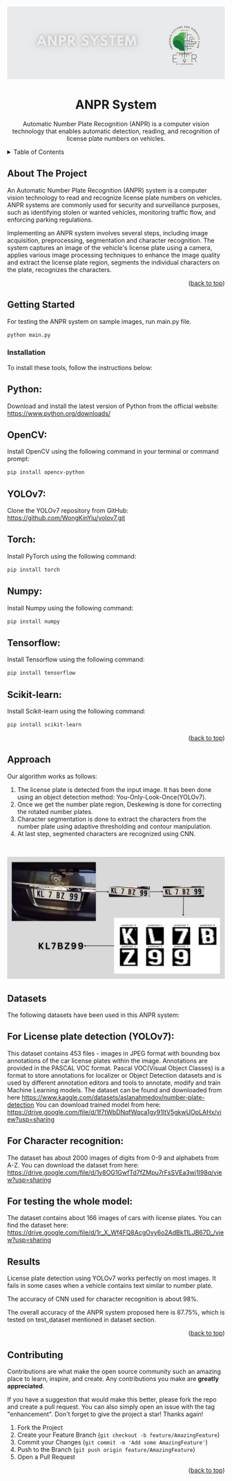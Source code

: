



<!-- PROJECT LOGO -->
<br />
<div align="center">
<p align="center">
  <img src="Illustrations/ANPR_BANNER.png" />
</p>
 

  <h1 align="center">ANPR System</h1>

  <p align="center">
Automatic Number Plate Recognition (ANPR) is a computer vision technology that enables automatic detection, reading, and recognition of license plate numbers on vehicles.
  </p>
</div>



<!-- TABLE OF CONTENTS -->
<details>
  <summary>Table of Contents</summary>
  <ol>
    <li>
      <a href="#about-the-project">About The Project</a>
    </li>
    <li>
      <a href="#getting-started">Getting Started</a>
      <ul>
        <li><a href="#installation">Installation</a></li>
      </ul>
    </li>
    <li><a href="#approach">Approach</a></li>
    <li><a href="#datasets">Datasets</a></li>
    <li><a href="#results">Results</a></li>
    <li><a href="#contributing">Contributing</a></li>
  </ol>
</details>



<!-- ABOUT THE PROJECT -->
## About The Project

<!--[![Product Name Screen Shot][product-screenshot]](https://example.com)-->

An Automatic Number Plate Recognition (ANPR) system is a computer vision technology to read and recognize license plate numbers on vehicles. ANPR systems are commonly used for security and surveillance purposes, such as identifying stolen or wanted vehicles, monitoring traffic flow, and enforcing parking regulations.

Implementing an ANPR system involves several steps, including image acquisition, preprocessing, segmentation and character recognition. The system captures an image of the vehicle's license plate using a camera, applies various image processing techniques to enhance the image quality and extract the license plate region, segments the individual characters on the plate, recognizes the characters.

<p align="right">(<a href="#readme-top">back to top</a>)</p>

<!-- GETTING STARTED -->
## Getting Started

For testing the ANPR system on sample images, run main.py file.
  ```sh
  python main.py
  ```

### Installation

To install these tools, follow the instructions below:

## Python: 
Download and install the latest version of Python from the official website: https://www.python.org/downloads/

## OpenCV: 
Install OpenCV using the following command in your terminal or command prompt: 
```sh 
pip install opencv-python 
```

## YOLOv7: 
Clone the YOLOv7 repository from GitHub: https://github.com/WongKinYiu/yolov7.git 

## Torch: 
Install PyTorch using the following command:
```sh 
pip install torch 
```

## Numpy: 
Install Numpy using the following command:
```sh 
pip install numpy 
```

## Tensorflow:
Install Tensorflow using the following command:
```sh 
pip install tensorflow 
```

## Scikit-learn: 
Install Scikit-learn using the following command: 
```sh 
pip install scikit-learn 
```

<p align="right">(<a href="#readme-top">back to top</a>)</p>



<!-- USAGE EXAMPLES -->
## Approach

Our algorithm works as follows:
1. The license plate is detected from the input image. It has been done using an object detection method: You-Only-Look-Once(YOLOv7).
2. Once we get the number plate region, Deskewing is done for correcting the rotated number plates.
3. Character segmentation is done to extract the characters from the number plate using adaptive thresholding and contour manipulation.
4. At last step, segmented characters are recognized using CNN.

<br />
<div align="center">
<p align="center">
  <img src="Illustrations/anpr%20flowchart.png" width=640/>
</p>
</div>

<!-- Datasets -->
## Datasets

The following datasets have been used in this ANPR system:
<br />
## For License plate detection (YOLOv7): 
This dataset contains 453 files - images in JPEG format with bounding box annotations of the car license plates within the image. Annotations are provided in the PASCAL VOC format. Pascal VOC(Visual Object Classes) is a format to store annotations for localizer or Object Detection datasets and is used by different annotation editors and tools to annotate, modify and train Machine Learning models. The dataset can be found and downloaded from here https://www.kaggle.com/datasets/aslanahmedov/number-plate-detection
You can download trained model from here: https://drive.google.com/file/d/1f7tWbDNqfWqca1gy91ItV5gkwUOpLAHx/view?usp=sharing
<br />
## For Character recognition: 
The dataset has about 2000 images of digits from 0-9 and alphabets from A-Z. You can download the dataset from here: https://drive.google.com/file/d/1y8OG1GwfTd7fZMpu7rFsSVEa3wj1I98q/view?usp=sharing
<br />
## For testing the whole model: 
The dataset contains about 166 images of cars with license plates. You can find the dataset here: https://drive.google.com/file/d/1r_X_Wf4FQ8AcgOvy6o2AdBk11LJB67D_/view?usp=sharing
<br />

<!-- Results -->
## Results
 License plate detection using YOLOv7 works perfectly on most images. It fails in some cases when a vehicle contains text similar to number plate.
 
 The accuracy of CNN used for character recognition is about 98%.
 
 The overall accuracy of the ANPR system proposed here is 87.75%, which is tested on test_dataset mentioned in dataset section.


<p align="right">(<a href="#readme-top">back to top</a>)</p>


<!-- CONTRIBUTING -->
## Contributing

Contributions are what make the open source community such an amazing place to learn, inspire, and create. Any contributions you make are **greatly appreciated**.

If you have a suggestion that would make this better, please fork the repo and create a pull request. You can also simply open an issue with the tag "enhancement".
Don't forget to give the project a star! Thanks again!

1. Fork the Project
2. Create your Feature Branch (`git checkout -b feature/AmazingFeature`)
3. Commit your Changes (`git commit -m 'Add some AmazingFeature'`)
4. Push to the Branch (`git push origin feature/AmazingFeature`)
5. Open a Pull Request

<p align="right">(<a href="#readme-top">back to top</a>)</p>


